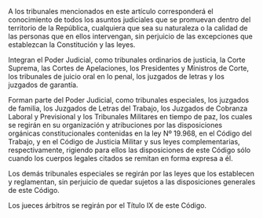 A los tribunales mencionados en este artículo corresponderá el conocimiento de todos los asuntos judiciales que se promuevan dentro del territorio de la República, cualquiera que sea su naturaleza o la calidad de las personas que en ellos intervengan, sin perjuicio de las excepciones que establezcan la Constitución y las leyes.

Integran el Poder Judicial, como tribunales ordinarios de justicia, la Corte Suprema, las Cortes de Apelaciones, los Presidentes y Ministros de Corte, los tribunales de juicio oral en lo penal, los juzgados de letras y los juzgados de garantía.

Forman parte del Poder Judicial, como tribunales especiales, los juzgados de familia, los Juzgados de Letras del Trabajo, los Juzgados de Cobranza Laboral y Previsional y los Tribunales Militares en tiempo de paz, los cuales se regirán en su organización y atribuciones por las disposiciones orgánicas constitucionales contenidas en la ley Nº 19.968, en el Código del Trabajo, y en el Código de Justicia Militar y sus leyes complementarias, respectivamente, rigiendo para ellos las disposiciones de este Código sólo cuando los cuerpos legales citados se remitan en forma expresa a él.

Los demás tribunales especiales se regirán por las leyes que los establecen y reglamentan, sin perjuicio de quedar sujetos a las disposiciones generales de este Código.

Los jueces árbitros se regirán por el Título IX de este Código.
